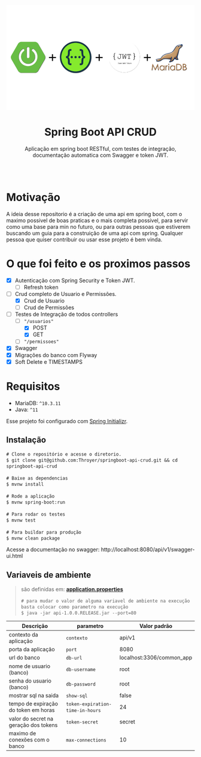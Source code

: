 <p align="center">
  <a href="https://github.com/Throyer" target="blank"><img src="./assets/tecnologias.png" width="560" alt="Spring boot Logo" /></a>
</p>

<h1 align="center">Spring Boot API CRUD</h1>
<p align="center">
    Aplicação em spring boot RESTful, com testes de integração,
    documentação automatica com Swagger e token JWT.
</p>
<br>
<br>

# Motivação

<p>
A ideia desse repositorio é a criação de uma api em spring boot, com o maximo possivel de boas praticas e o mais completa possivel, para servir como uma base para min no futuro, ou para outras pessoas que estiverem buscando um guia para a construição de uma
api com spring. Qualquer pessoa que quiser contribuir ou usar esse projeto é bem vinda.
</p>

# O que foi feito e os proximos passos

- [X] Autenticação com Spring Security e Token JWT.
  - [ ] Refresh token
- [ ] Crud completo de Usuario e Permissões.
  - [X] Crud de Usuario
  - [ ] Crud de Permissões
- [ ] Testes de Integração de todos controllers
  - [ ] `"/usuarios"`
    - [X] POST
    - [X] GET
  - [ ] `"/permissoes"`
- [X] Swagger
- [X] Migrações do banco com Flyway
- [X] Soft Delete e TIMESTAMPS

# Requisitos

- MariaDB: `^10.3.11`
- Java: `^11`

Esse projeto foi configurado com [Spring Initializr](https://start.spring.io/).

## Instalação
```shell
# Clone o repositório e acesse o diretorio.
$ git clone git@github.com:Throyer/springboot-api-crud.git && cd springboot-api-crud

# Baixe as dependencias
$ mvnw install

# Rode a aplicação
$ mvnw spring-boot:run

# Para rodar os testes
$ mvnw test

# Para buildar para produção
$ mvnw clean package
```
Acesse a documentação no swagger: http://localhost:8080/api/v1/swagger-ui.html

## Variaveis de ambiente

> são definidas em: [**application.properties**](./src/main/resources/application.properties)
> ```shell
> # para mudar o valor de alguma variavel de ambiente na execução basta colocar como parametro na execução
> $ java -jar api-1.0.0.RELEASE.jar --port=80
> ```

| **Descrição**                         | **parametro**                    | **Valor padrão**          |
| ------------------------------------- | -------------------------------- | ------------------------- |
| contexto da aplicação                 | `contexto`                       | api/v1                    |
| porta da aplicação                    | `port`                           | 8080                      |
| url do banco                          | `db-url`                         | localhost:3306/common_app |
| nome de usuario (banco)               | `db-username`                    | root                      |
| senha do usuario (banco)              | `db-password`                    | root                      |
| mostrar sql na saida                  | `show-sql`                       | false                     |
| tempo de expiração do token em horas  | `token-expiration-time-in-hours` | 24                        |
| valor do secret na geração dos tokens | `token-secret`                   | secret                    |
| maximo de conexões com o banco        | `max-connections`                | 10                        |
